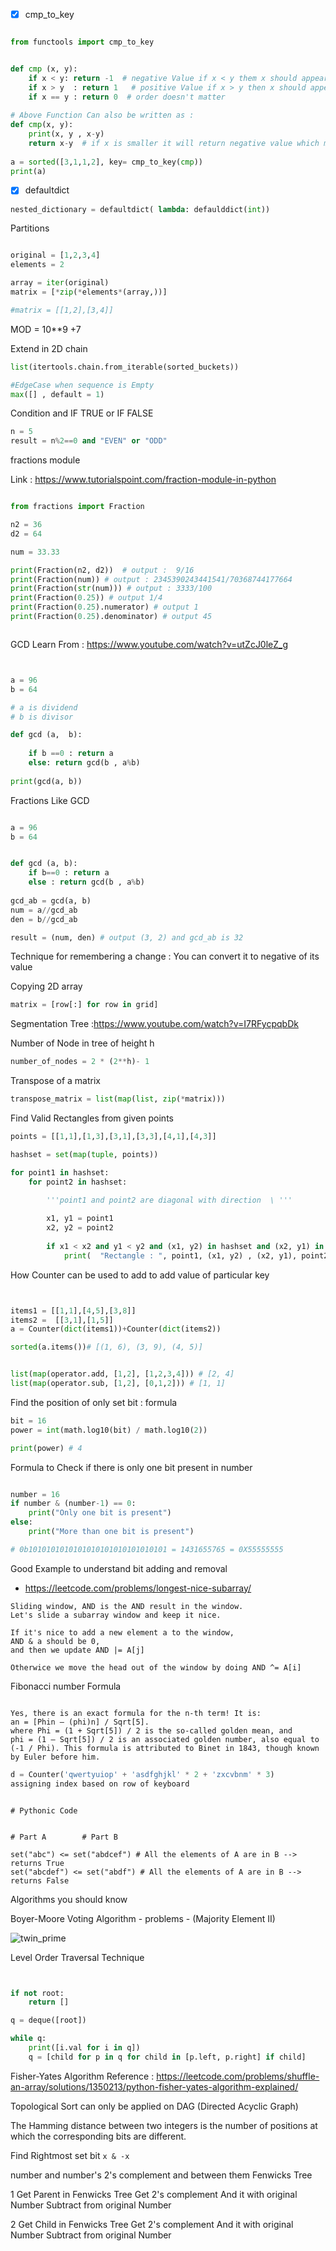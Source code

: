- [x] cmp_to_key

```python

from functools import cmp_to_key


def cmp (x, y):
    if x < y: return -1  # negative Value if x < y them x should appear first
    if x > y  : return 1   # positive Value if x > y then x should appear last
    if x == y : return 0  # order doesn't matter
    
# Above Function Can also be written as :
def cmp(x, y):
    print(x, y , x-y)
    return x-y  # if x is smaller it will return negative value which means x should appear first
    
a = sorted([3,1,1,2], key= cmp_to_key(cmp))
print(a)
```

- [x] defaultdict

``` python
nested_dictionary = defaultdict( lambda: defaulddict(int))
```

Partitions
```python

original = [1,2,3,4]
elements = 2

array = iter(original)
matrix = [*zip(*elements*(array,))]

#matrix = [[1,2],[3,4]]

```

MOD = 10**9 +7

Extend in 2D chain

```python
list(itertools.chain.from_iterable(sorted_buckets))
```

```python
#EdgeCase when sequence is Empty 
max([] , default = 1)

```


Condition and IF TRUE or IF FALSE
```python
n = 5
result = n%2==0 and "EVEN" or "ODD"
```

fractions module 

Link : https://www.tutorialspoint.com/fraction-module-in-python
```python

from fractions import Fraction

n2 = 36
d2 = 64

num = 33.33

print(Fraction(n2, d2))  # output :  9/16
print(Fraction(num)) # output : 2345390243441541/70368744177664
print(Fraction(str(num))) # output : 3333/100
print(Fraction(0.25)) # output 1/4
print(Fraction(0.25).numerator) # output 1
print(Fraction(0.25).denominator) # output 45



```


GCD Learn From : https://www.youtube.com/watch?v=utZcJ0leZ_g

```python


a = 96
b = 64

# a is dividend
# b is divisor

def gcd (a,  b):
    
    if b ==0 : return a
    else: return gcd(b , a%b)
    
print(gcd(a, b))
```

Fractions Like GCD
```python

a = 96
b = 64


def gcd (a, b):
    if b==0 : return a 
    else : return gcd(b , a%b)
    
gcd_ab = gcd(a, b)
num = a//gcd_ab
den = b//gcd_ab

result = (num, den) # output (3, 2) and gcd_ab is 32

```


Technique for remembering a change : You can convert it to negative of its value

Copying 2D array
```python
matrix = [row[:] for row in grid]
```

Segmentation Tree :https://www.youtube.com/watch?v=I7RFycpqbDk


Number of Node in tree of  height h 
```python
number_of_nodes = 2 * (2**h)- 1
```

Transpose of a matrix 

```python
transpose_matrix = list(map(list, zip(*matrix)))
```

Find Valid Rectangles from given points
```python
points = [[1,1],[1,3],[3,1],[3,3],[4,1],[4,3]]

hashset = set(map(tuple, points))

for point1 in hashset:
    for point2 in hashset:
        
        '''point1 and point2 are diagonal with direction  \ '''

        x1, y1 = point1
        x2, y2 = point2
        
        if x1 < x2 and y1 < y2 and (x1, y2) in hashset and (x2, y1) in hashset:
            print(  "Rectangle : ", point1, (x1, y2) , (x2, y1), point2 )

```

How Counter can be used to add to add value of particular key

```python


items1 = [[1,1],[4,5],[3,8]]
items2 =  [[3,1],[1,5]]
a = Counter(dict(items1))+Counter(dict(items2))

sorted(a.items())# [(1, 6), (3, 9), (4, 5)]
```

```python

list(map(operator.add, [1,2], [1,2,3,4])) # [2, 4]
list(map(operator.sub, [1,2], [0,1,2])) # [1, 1]
```


Find the position of only set bit : formula 

```python
bit = 16
power = int(math.log10(bit) / math.log10(2))

print(power) # 4

```


Formula to Check if there is only one bit present in number

```python

number = 16
if number & (number-1) == 0:
    print("Only one bit is present")
else:
    print("More than one bit is present")

# 0b1010101010101010101010101010101 = 1431655765 = 0X55555555
```

Good Example to understand bit adding and removal
- https://leetcode.com/problems/longest-nice-subarray/

```text
Sliding window, AND is the AND result in the window.
Let's slide a subarray window and keep it nice.

If it's nice to add a new element a to the window,
AND & a should be 0,
and then we update AND |= A[j]

Otherwice we move the head out of the window by doing AND ^= A[i]
```

Fibonacci number Formula

```text

Yes, there is an exact formula for the n-th term! It is:
an = [Phin – (phi)n] / Sqrt[5].
where Phi = (1 + Sqrt[5]) / 2 is the so-called golden mean, and
phi = (1 – Sqrt[5]) / 2 is an associated golden number, also equal to (-1 / Phi). This formula is attributed to Binet in 1843, though known by Euler before him.

```

```python
d = Counter('qwertyuiop' + 'asdfghjkl' * 2 + 'zxcvbnm' * 3)
assigning index based on row of keyboard
```


```Check If all characters of string a present in string b

# Pythonic Code


# Part A        # Part B  

set("abc") <= set("abdcef") # All the elements of A are in B --> returns True
set("abcdef") <= set("abdf") # All the elements of A are in B --> returns False

```


Algorithms you should know

Boyer-Moore Voting Algorithm - problems - (Majority Element II)

![twin_prime](/.dev/maths/closestPrimeNumbersInRange.png)

Level Order Traversal Technique

```python


if not root:
    return []

q = deque([root])

while q:
    print([i.val for i in q])
    q = [child for p in q for child in [p.left, p.right] if child]

```


Fisher-Yates Algorithm
Reference : https://leetcode.com/problems/shuffle-an-array/solutions/1350213/python-fisher-yates-algorithm-explained/


Topological Sort can only be applied on DAG (Directed Acyclic Graph)

The Hamming distance between two integers is the number of positions at which the corresponding bits are different.

Find Rightmost set bit ` x & -x `

number  and number's 2's complement
and between them
Fenwicks Tree

1 Get Parent in Fenwicks Tree
    Get 2's complement
    And it with original Number
    Subtract from original Number


2 Get Child in Fenwicks Tree
    Get 2's complement
    And it with original Number
    Subtract from original Number